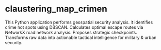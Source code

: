 # claustering_map_crimen
This Python application performs geospatial security analysis. It identifies crime hot spots using DBSCAN. Calculates optimal escape routes via NetworkX road network analysis. Proposes strategic checkpoints. Transforms raw data into actionable tactical intelligence for military &amp; urban security.
